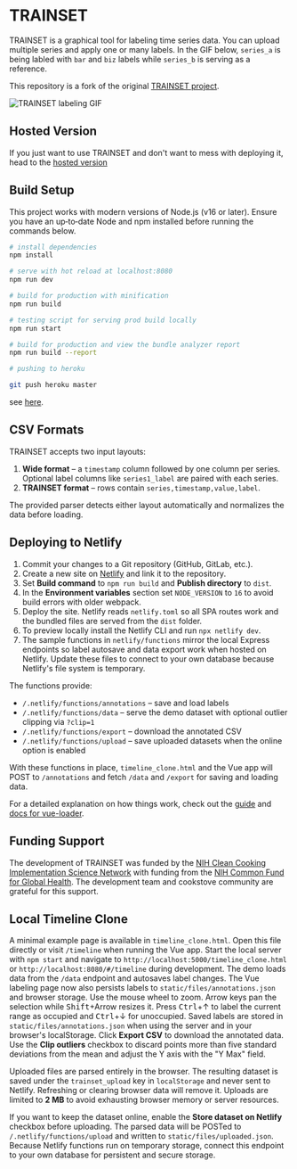 # TRAINSET

TRAINSET is a graphical tool for labeling time series data. You can upload multiple series and apply one or many labels. In the GIF below, `series_a` is being labled with `bar` and `biz` labels while `series_b` is serving as a reference.

This repository is a fork of the original [TRAINSET project](https://github.com/Geocene/trainset).

![TRAINSET labeling GIF](https://user-images.githubusercontent.com/8713574/112393077-b1832d80-8cb7-11eb-811b-0a7200be658d.gif)


## Hosted Version

If you just want to use TRAINSET and don't want to mess with deploying it, head to the [hosted version](https://trainset.geocene.com)

## Build Setup

This project works with modern versions of Node.js (v16 or later). Ensure you
have an up‑to‑date Node and npm installed before running the commands below.

``` bash
# install dependencies
npm install

# serve with hot reload at localhost:8080
npm run dev

# build for production with minification
npm run build

# testing script for serving prod build locally
npm run start

# build for production and view the bundle analyzer report
npm run build --report

# pushing to heroku

git push heroku master
```
see [here](https://devcenter.heroku.com/articles/git#deploying-code).

## CSV Formats

TRAINSET accepts two input layouts:

1. **Wide format** – a `timestamp` column followed by one column per series.
   Optional label columns like `series1_label` are paired with each series.
2. **TRAINSET format** – rows contain `series,timestamp,value,label`.

The provided parser detects either layout automatically and normalizes the data
before loading.

## Deploying to Netlify

1. Commit your changes to a Git repository (GitHub, GitLab, etc.).
2. Create a new site on [Netlify](https://www.netlify.com/) and link it to the repository.
3. Set **Build command** to `npm run build` and **Publish directory** to `dist`.
4. In the **Environment variables** section set `NODE_VERSION` to `16` to avoid build errors with older webpack.
5. Deploy the site. Netlify reads `netlify.toml` so all SPA routes work and the bundled files are served from the `dist` folder.
6. To preview locally install the Netlify CLI and run `npx netlify dev`.
7. The sample functions in `netlify/functions` mirror the local Express
   endpoints so label autosave and data export work when hosted on Netlify.
   Update these files to connect to your own database because Netlify's file
   system is temporary.

The functions provide:
* `/.netlify/functions/annotations` – save and load labels
* `/.netlify/functions/data` – serve the demo dataset with optional outlier
  clipping via `?clip=1`
* `/.netlify/functions/export` – download the annotated CSV
* `/.netlify/functions/upload` – save uploaded datasets when the online option is enabled

With these functions in place, `timeline_clone.html` and the Vue app will POST
to `/annotations` and fetch `/data` and `/export` for saving and loading data.

For a detailed explanation on how things work, check out the [guide](http://vuejs-templates.github.io/webpack/) and [docs for vue-loader](http://vuejs.github.io/vue-loader).

## Funding Support

The development of TRAINSET was funded by the [NIH Clean Cooking Implementation Science Network](https://www.fic.nih.gov/About/Staff/Policy-Planning-Evaluation/Pages/clean-cooking-implementation-science-network.aspx) with funding from the [NIH Common Fund for Global Health](https://commonfund.nih.gov/globalhealth). The development team and cookstove community are grateful for this support.

## Local Timeline Clone
A minimal example page is available in `timeline_clone.html`. Open this file directly or visit `/timeline` when running the Vue app.
Start the local server with `npm start` and navigate to `http://localhost:5000/timeline_clone.html` or `http://localhost:8080/#/timeline` during development.
The demo loads data from the `/data` endpoint and autosaves label changes.
The Vue labeling page now also persists labels to `static/files/annotations.json` and browser storage.
Use the mouse wheel to zoom. Arrow keys pan the selection while <kbd>Shift</kbd>+Arrow resizes it.
Press <kbd>Ctrl</kbd>+&uarr; to label the current range as occupied and <kbd>Ctrl</kbd>+&darr; for unoccupied.
Saved labels are stored in `static/files/annotations.json` when using the server and in your browser's localStorage. Click **Export CSV** to download the annotated data. Use the **Clip outliers** checkbox to discard points more than five standard deviations from the mean and adjust the Y axis with the "Y Max" field.

Uploaded files are parsed entirely in the browser. The resulting dataset is saved under the `trainset_upload` key in `localStorage` and never sent to Netlify. Refreshing or clearing browser data will remove it.
Uploads are limited to **2&nbsp;MB** to avoid exhausting browser memory or server resources.

If you want to keep the dataset online, enable the **Store dataset on Netlify** checkbox before uploading. The parsed data will be POSTed to `/.netlify/functions/upload` and written to `static/files/uploaded.json`. Because Netlify functions run on temporary storage, connect this endpoint to your own database for persistent and secure storage.

